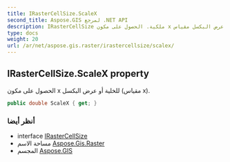 ```yaml
---
title: IRasterCellSize.ScaleX
second_title: Aspose.GIS لمرجع .NET API
description: IRasterCellSize ملكية. الحصول على مكون x للخلية أو عرض البكسل مقياس x.
type: docs
weight: 20
url: /ar/net/aspose.gis.raster/irastercellsize/scalex/
---
```

## IRasterCellSize.ScaleX property

الحصول على مكون x للخلية أو عرض البكسل (مقياس x).

```csharp
public double ScaleX { get; }
```

### أنظر أيضا

* interface [IRasterCellSize](../)
* مساحة الاسم [Aspose.Gis.Raster](../../irastercellsize/)
* المجسم [Aspose.GIS](../../../)


